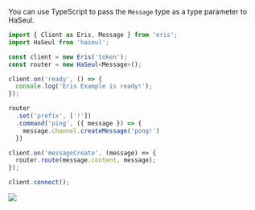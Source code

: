 You can use TypeScript to pass the `Message` type as a type parameter to HaSeul.

```typescript
import { Client as Eris, Message } from 'eris';
import HaSeul from 'haseul';

const client = new Eris('token');
const router = new HaSeul<Message>();

client.on('ready', () => {
  console.log('Eris Example is ready!');
});

router
  .set('prefix', ['!'])
  .command('ping', ({ message }) => {
    message.channel.createMessage('pong!')
  })

client.on('messageCreate', (message) => {
  router.route(message.content, message);
});

client.connect();
```

![](media://intellisense.png)
